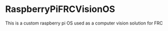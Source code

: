 # RaspberryPiFRCVisionOS
This is a custom raspberry pi OS used as a computer vision solution for FRC
